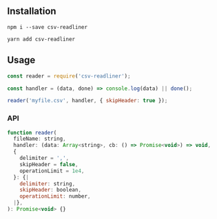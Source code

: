 ## Installation

```shell
npm i --save csv-readliner
```

```shell
yarn add csv-readliner
```

## Usage

```javascript
const reader = require('csv-readliner');

const handler = (data, done) => console.log(data) || done();

reader('myfile.csv', handler, { skipHeader: true });
```

### API

```javascript
function reader(
  fileName: string,
  handler: (data: Array<string>, cb: () => Promise<void>) => void,
  {
    delimiter = ',',
    skipHeader = false,
    operationLimit = 1e4,
  }: {|
    delimiter: string,
    skipHeader: boolean,
    operationLimit: number,
  |},
): Promise<void> {}
```
